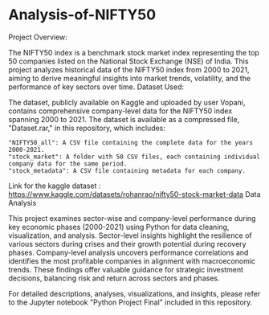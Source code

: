 # Analysis-of-NIFTY50
Project Overview:

The NIFTY50 index is a benchmark stock market index representing the top 50 companies listed on the National Stock Exchange (NSE) of India. This project analyzes historical data of the NIFTY50 index from 2000 to 2021, aiming to derive meaningful insights into market trends, volatility, and the performance of key sectors over time.
Dataset Used:

The dataset, publicly available on Kaggle and uploaded by user Vopani, contains comprehensive company-level data for the NIFTY50 index spanning 2000 to 2021. The dataset is available as a compressed file, "Dataset.rar," in this repository, which includes:

    "NIFTY50_all": A CSV file containing the complete data for the years 2000-2021.
    "stock_market": A folder with 50 CSV files, each containing individual company data for the same period.
    "stock_metadata": A CSV file containing metadata for each company.

Link for the kaggle dataset : https://www.kaggle.com/datasets/rohanrao/nifty50-stock-market-data
Data Analysis

This project examines sector-wise and company-level performance during key economic phases (2000-2021) using Python for data cleaning, visualization, and analysis. Sector-level insights highlight the resilience of various sectors during crises and their growth potential during recovery phases. Company-level analysis uncovers performance correlations and identifies the most profitable companies in alignment with macroeconomic trends. These findings offer valuable guidance for strategic investment decisions, balancing risk and return across sectors and phases.

For detailed descriptions, analyses, visualizations, and insights, please refer to the Jupyter notebook "Python Project Final" included in this repository.
